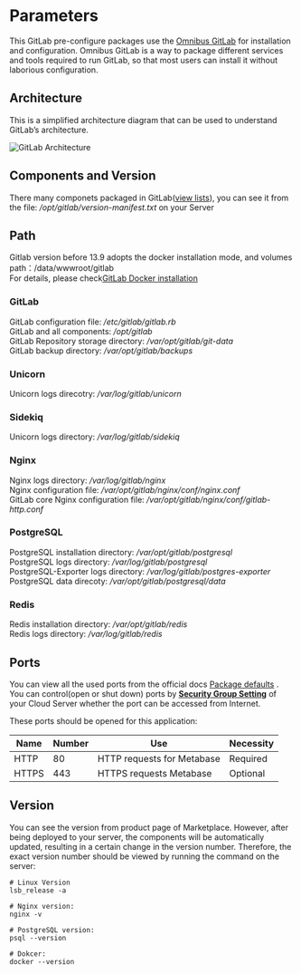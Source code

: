# Parameters

This GitLab pre-configure packages use the [Omnibus GitLab](https://gitlab.com/gitlab-org/omnibus-gitlab) for installation and configuration. Omnibus GitLab is a way to package different services and tools required to run GitLab, so that most users can install it without laborious configuration.

## Architecture

This is a simplified architecture diagram that can be used to understand GitLab’s architecture.

![GitLab Architecture](https://libs.websoft9.com/Websoft9/DocsPicture/en/gitlab/architecture_simplified.png)

## Components and Version

There many componets packaged in GitLab([view lists](https://docs.gitlab.com/ee/development/architecture.html#component-list)), you can see it from the file: */opt/gitlab/version-manifest.txt* on your Server

## Path

Gitlab version before 13.9 adopts the docker installation mode, and volumes path：/data/wwwroot/gitlab  
For details, please check[GitLab Docker installation](https://docs.gitlab.com/omnibus/docker/README.html)

### GitLab

GitLab configuration file: */etc/gitlab/gitlab.rb*    
GitLab and all components: */opt/gitlab*  
GitLab Repository storage directory: */var/opt/gitlab/git-data*  
GitLab backup directory: */var/opt/gitlab/backups*

### Unicorn

Unicorn logs direcotry: */var/log/gitlab/unicorn*  

### Sidekiq

Unicorn logs directory: */var/log/gitlab/sidekiq*

### Nginx

Nginx logs directory: */var/log/gitlab/nginx*  
Nginx configuration file: */var/opt/gitlab/nginx/conf/nginx.conf*  
GitLab core Nginx configuration file:  */var/opt/gitlab/nginx/conf/gitlab-http.conf*

### PostgreSQL

PostgreSQL installation directory: */var/opt/gitlab/postgresql*  
PostgreSQL logs directory: */var/log/gitlab/postgresql*   
PostgreSQL-Exporter logs directory: */var/log/gitlab/postgres-exporter*  
PostgreSQL data direcoty: */var/opt/gitlab/postgresql/data*

### Redis

Redis installation directory: */var/opt/gitlab/redis*  
Redis logs directory: */var/log/gitlab/redis*


## Ports

You can view all the used ports from the official docs [Package defaults](https://docs.gitlab.com/omnibus/package-information/defaults.html) . You can control(open or shut down) ports by **[Security Group Setting](https://support.websoft9.com/docs/faq/zh/tech-instance.html)** of your Cloud Server whether the port can be accessed from Internet.

These ports should be opened for this application:

| Name | Number | Use |  Necessity |
| --- | --- | --- | --- |
| HTTP | 80 | HTTP requests for Metabase | Required |
| HTTPS | 443 | HTTPS requests Metabase | Optional |

## Version

You can see the version from product page of Marketplace. However, after being deployed to your server, the components will be automatically updated, resulting in a certain change in the version number. Therefore, the exact version number should be viewed by running the command on the server:

```shell
# Linux Version
lsb_release -a

# Nginx version:
nginx -v

# PostgreSQL version:
psql --version

# Dokcer:
docker --version
```